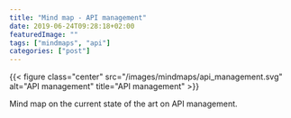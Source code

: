 ```yaml
---
title: "Mind map - API management"
date: 2019-06-24T09:28:18+02:00
featuredImage: ""
tags: ["mindmaps", "api"]
categories: ["post"]
---
```


<!--more-->

{{< figure class="center" src="/images/mindmaps/api_management.svg" alt="API management" title="API management" >}}

Mind map on the current state of the art on API management.


